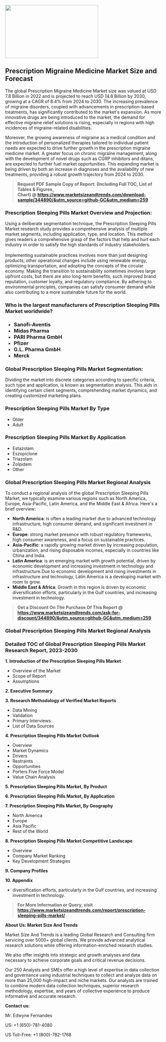 <p><img class="alignnone size-medium wp-image-20088" src="https://ffe5etoiles.com/wp-content/uploads/2024/12/MST1-300x171.png" alt="" width="300" height="171" /></p><h2>Prescription Migraine Medicine Market Size and Forecast</h2><p>The global Prescription Migraine Medicine Market size was valued at USD 7.8 Billion in 2022 and is projected to reach USD 14.6 Billion by 2030, growing at a CAGR of 8.4% from 2024 to 2030. The increasing prevalence of migraine disorders, coupled with advancements in prescription-based treatments, has significantly contributed to the market's expansion. As more innovative drugs are being introduced to the market, the demand for effective migraine relief solutions is rising, especially in regions with high incidences of migraine-related disabilities.</p><p>Moreover, the growing awareness of migraine as a medical condition and the introduction of personalized therapies tailored to individual patient needs are expected to drive further growth in the prescription migraine medicine market. A greater focus on chronic migraine management, along with the development of novel drugs such as CGRP inhibitors and ditans, are expected to further fuel market opportunities. This expanding market is being driven by both an increase in diagnoses and the availability of new treatments, providing a robust growth trajectory from 2024 to 2030.</p></p><blockquote id="" class=""><strong>Request PDF Sample Copy of Report: (Including Full TOC, List of Tables &amp; Figures, Chart)&nbsp;@&nbsp;<strong><a href="https://www.marketsizeandtrends.com/download-sample/344890/&utm_source=github-GC&utm_medium=259" target="_blank">https://www.marketsizeandtrends.com/download-sample/344890/&utm_source=github-GC&utm_medium=259</a></strong></strong></blockquote><h3 id="" class="">Prescription Sleeping Pills Market&nbsp;Overview and Projection:</h3><p id="" class="">Using a deliberate segmentation technique, the Prescription Sleeping Pills Market research study provides a comprehensive analysis of multiple market segments, including application, type, and location. This method gives readers a comprehensive grasp of the factors that help and hurt each industry in order to satisfy the high standards of industry stakeholders. <br /> <br />Implementing sustainable practices involves more than just designing products; other operational changes include using renewable energy, optimizing transportation, and adopting the concepts of the circular economy. Making the transition to sustainability sometimes involves large upfront costs, but there are also long-term benefits, such improved brand reputation, customer loyalty, and regulatory compliance. By adhering to environmental principles, companies can satisfy consumer demand while also contributing to a more sustainable future for the world.</p><h3 id="" class="">Who is the largest manufacturers of&nbsp;Prescription Sleeping Pills Market worldwide?</h3><h3 class=""><p><ul><li>Sanofi-Aventis </li><li> Midas Pharma </li><li> PARI Pharma GmbH </li><li> Pfizer </li><li> G.L. Pharma GmbH </li><li> Merck</li></ul></p></h3><h3 id="" class="">Global&nbsp;Prescription Sleeping Pills Market Segmentation:</h3><p id="" class="">Dividing the market into discrete categories according to specific criteria, such type and application, is known as segmentation analysis. This aids in identifying certain client segments, comprehending market dynamics, and creating customized marketing plans.</p><h3 id="" class="">Prescription Sleeping Pills Market&nbsp;By Type</h3><p><p><ul><li>Older</li><li> Adult</p></li></ul></p></p><h3 id="" class="">Prescription Sleeping Pills Market&nbsp;By Application</h3><p class=""><p><ul><li>Estazolam</li><li> Eszopiclone</li><li> Triazolam</li><li> Zolpidem</li><li> Other</li></ul></p></p><h3 id="" class="">Global Prescription Sleeping Pills Market Regional Analysis</h3><p id="" class="">To conduct a regional analysis of the global Prescription Sleeping Pills Market, we typically examine various regions such as North America, Europe, Asia-Pacific, Latin America, and the Middle East &amp; Africa. Here's a brief overview:</p><ul><li><strong>North America</strong>: is often a leading market due to advanced technology infrastructure, high consumer demand, and significant investment in R&amp;D.</li><li><strong>Europe</strong>: strong market presence with robust regulatory frameworks, high consumer awareness, and a focus on sustainable practices.</li><li><strong>Asia-Pacific</strong>: a rapidly growing market driven by increasing population, urbanization, and rising disposable incomes, especially in countries like China and India.</li><li><strong>Latin America</strong>: is an emerging market with growth potential, driven by economic development and increasing investment in technology and infrastructure.Due to economic development and rising investments in infrastructure and technology, Latin America is a developing market with room to grow.</li><li><strong>Middle East &amp; Africa</strong>: Growth in this region is driven by economic diversification efforts, particularly in the Gulf countries, and increasing investment in technology.</li></ul><blockquote id="" class=""><strong>Get a Discount On The Purchase Of This Report @ <strong><a href="https://www.marketsizeandtrends.com/ask-for-discount/344890/&utm_source=github-GC&utm_medium=259" target="_blank">https://www.marketsizeandtrends.com/ask-for-discount/344890/&utm_source=github-GC&utm_medium=259</a></strong></strong></blockquote><h3 id="" class="">Global Prescription Sleeping Pills Market Regional Analysis</h3><h3 id="" class="">Detailed TOC of Global Prescription Sleeping Pills Market Research Report, 2023-2030</h3><p id="" class=""><strong>1. Introduction of the Prescription Sleeping Pills Market</strong></p><ul><li>Overview of the Market</li><li>Scope of Report</li><li>Assumptions</li></ul><p id="" class=""><strong>2. Executive Summary</strong></p><p id="" class=""><strong>3. Research Methodology of Verified Market Reports</strong></p><ul><li>Data Mining</li><li>Validation</li><li>Primary Interviews</li><li>List of Data Sources</li></ul><p id="" class=""><strong>4. Prescription Sleeping Pills Market Outlook</strong></p><ul><li>Overview</li><li>Market Dynamics</li><li>Drivers</li><li>Restraints</li><li>Opportunities</li><li>Porters Five Force Model</li><li>Value Chain Analysis</li></ul><p id="" class=""><strong>5. Prescription Sleeping Pills Market, By Product</strong></p><p id="" class=""><strong>6. Prescription Sleeping Pills Market, By Application</strong></p><p id="" class=""><strong>7. Prescription Sleeping Pills Market, By Geography</strong></p><ul><li>North America</li><li>Europe</li><li>Asia Pacific</li><li>Rest of the World</li></ul><p id="" class=""><strong>8. Prescription Sleeping Pills Market Competitive Landscape</strong></p><ul><li>Overview</li><li>Company Market Ranking</li><li>Key Development Strategies</li></ul><p id="" class=""><strong>9. Company Profiles</strong></p><p id="" class=""><strong>10. Appendix</strong></p><ul><li>diversification efforts, particularly in the Gulf countries, and increasing investment in technology.</li></ul><blockquote id="" class=""><strong>For More Information or Query, visit <strong><strong><a href="https://www.marketsizeandtrends.com/report/prescription-sleeping-pills-market/" target="_blank">https://www.marketsizeandtrends.com/report/prescription-sleeping-pills-market/</a></strong></strong></strong></blockquote><p id="" class=""><strong>About Us: Market Size And Trends</strong></p><p id="" class="">Market Size And Trends is a leading Global Research and Consulting firm servicing over 5000+ global clients. We provide advanced analytical research solutions while offering information-enriched research studies.</p><p id="" class="">We also offer insights into strategic and growth analyses and data necessary to achieve corporate goals and critical revenue decisions.</p><p id="" class="">Our 250 Analysts and SMEs offer a high level of expertise in data collection and governance using industrial techniques to collect and analyze data on more than 25,000 high-impact and niche markets. Our analysts are trained to combine modern data collection techniques, superior research methodology, expertise, and years of collective experience to produce informative and accurate research.</p><p id="" class=""><strong>Contact us:</strong></p><p id="" class="">Mr. Edwyne Fernandes</p><p id="" class="">US: +1 (650)-781-4080</p><p id="" class="">US Toll-Free: +1 (800)-782-1768</p>
